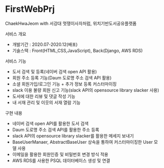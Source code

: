 # FirstWebPrj
ChaekHwaJeom with 서강대 멋쟁이사자처럼, 위치기반도서공유플랫폼


서비스 개요
 - 개발기간 : 2020.07-2020.12(배포)
 - 기술스택 : Front(HTML,CSS,JavaScript), Back(Django, AWS RDS)

서비스 기능
 - 도서 검색 및 등록(네이버 검색 open API 활용)
 - 회원 주소 등록 기능(Daum 도로명 주소 검색 API 활용)
 - 소셜 회원가입/로그인 기능 + 추가 정보 등록 커스터마이징
 - slack 이용 불량 회원 신고 기능(slack API의 opensource library slacker 사용)
 - 도서에 대한 리뷰 및 댓글 작성 기능
 - 내 서재 관리 및 이웃의 서재 열람 기능

구현 내용
 - 네이버 검색 open API를 활용한 도서 검색
 - Daum 도로명 주소 검색 API를 활용한 주소 등록
 - slack API의 opensource library slacker를 활용한 메세지 보내기
 - BaseUserManaer, AbstractBaseUser 상속을 통하여 커스터마이징한 User 모델 사용
 - 이메일을 활용한 회원인증 및 비밀번호 변경 방식 적용
 - AWS RDS를 사용한 PSQL 데이터베이스 생성 및 연결
